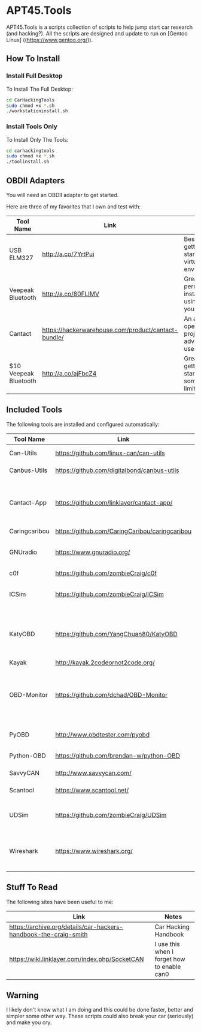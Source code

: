 # APT45.Tools

APT45.Tools is a scripts collection of scripts to help jump start car research (and hacking?). All the scripts are designed and update to run on [Gentoo Linux] ((https://www.gentoo.org/)).

## How To Install

### Install Full Desktop

To Install The Full Desktop:

```bash
cd CarHackingTools
sudo chmod +x *.sh
./workstationinstall.sh
```

### Install Tools Only

To Install Only The Tools:

```bash
cd carhackingtools
sudo chmod +x *.sh
./toolinstall.sh
```

## OBDII Adapters

You will need an OBDII adapter to get started.  

Here are three of my favorites that I own and test with:

| Tool Name | Link | Notes |
| ------------- | ------------- | ----- |
| USB ELM327 | <http://a.co/7YrtPui> | Best for getting started and virtual environments. |
| Veepeak Bluetooth | <http://a.co/80FLIMV> | Great for permanent installs and using with your phone. |
| Cantact | <https://hackerwarehouse.com/product/cantact-bundle/> | An amazing open-source project for advanced users. |
| $10 Veepeak Bluetooth | <http://a.co/ajFbcZ4> |  Great for getting started has some limitations. |

## Included Tools

The following tools are installed and configured automatically:

| Tool Name | Link | Notes |
| ------------- | ------------- | ----- |
| Can-Utils | <https://github.com/linux-can/can-utils> | Basic CAN tool. |
| Canbus-Utils |  <https://github.com/digitalbond/canbus-utils> | Basic CAN tool. |
| Cantact-App |  <https://github.com/linklayer/cantact-app/> | Built to work with the Cantact Harware. I have not got it to work yet. |
| Caringcaribou | <https://github.com/CaringCaribou/caringcaribou> |  |
| GNUradio | <https://www.gnuradio.org/> | If you want to look at door locks and TPM modules. |
| c0f |  <https://github.com/zombieCraig/c0f> | |
| ICSim |  <https://github.com/zombieCraig/ICSim> | Basic simulator for testing without a car.  |
| KatyOBD |  <https://github.com/YangChuan80/KatyOBD> | A really neat project that provides a GUI. I want to fork this and make it better. |
| Kayak |  <http://kayak.2codeornot2code.org/> | |
| OBD-Monitor |  <https://github.com/dchad/OBD-Monitor> | A rally neat project that provides a GUI. Needs some documentation work. |
| PyOBD |  <http://www.obdtester.com/pyobd> | Super old tool, still works, kinda. |
| Python-OBD |  <https://github.com/brendan-w/python-OBD> | Use over PIP install. |
| SavvyCAN |  <http://www.savvycan.com/> | Basic CAN tool. |
| Scantool |  <https://www.scantool.net/> | Super old tool but still works. |
| UDSim |  <https://github.com/zombieCraig/UDSim> | Basic simulator for testing without a car. |
| Wireshark |  <https://www.wireshark.org/> | Great for capturing OBDII data just like you would ethernet data. |  

## Stuff To Read

The following sites have been useful to me:

| Link | Notes |
| ------------- | ------------- |
| <https://archive.org/details/car-hackers-handbook-the-craig-smith> | Car Hacking Handbook |
| <https://wiki.linklayer.com/index.php/SocketCAN> | I use this when I forget how to enable can0 |

## Warning

I likely don't know what I am doing and this could be done faster, better and simpler some other way. These scripts could also break your car (seriously) and make you cry.
